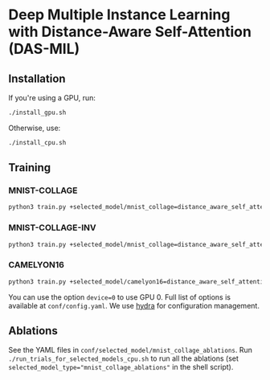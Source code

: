 # Deep Multiple Instance Learning with Distance-Aware Self-Attention (DAS-MIL)

## Installation

If you're using a GPU, run:

```bash
./install_gpu.sh
```

Otherwise, use:

```bash
./install_cpu.sh
```

## Training

### MNIST-COLLAGE

```bash
python3 train.py +selected_model/mnist_collage=distance_aware_self_attention +experiment=mnist_collage
```

### MNIST-COLLAGE-INV

```bash
python3 train.py +selected_model/mnist_collage=distance_aware_self_attention +experiment=mnist_collage_inverse
```

### CAMELYON16

```bash
python3 train.py +selected_model/camelyon16=distance_aware_self_attention
```

You can use the option `device=0` to use GPU 0. Full list of options is available at `conf/config.yaml`. We use [hydra](https://hydra.cc) for configuration management.

## Ablations

See the YAML files in `conf/selected_model/mnist_collage_ablations`.
Run `./run_trials_for_selected_models_cpu.sh` to run all the ablations (set `selected_model_type="mnist_collage_ablations"` in the shell script).
